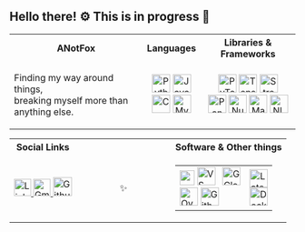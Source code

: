 ## Hello there! ⚙️ This is in progress 🔧

<!--
**ANotFox/ANotFox** is a ✨ _special_ ✨ repository because its `README.md` (this file) appears on your GitHub profile.

Here are some ideas to get you started:

- 🔭 I’m currently working on ...
- 🌱 I’m currently learning ...
- 👯 I’m looking to collaborate on ...
- 🤔 I’m looking for help with ...
- 💬 Ask me about ...
- 📫 How to reach me: ...
- 😄 Pronouns: ...
- ⚡ Fun fact: ...
-->

<!--
[![Aditya's GitHub stats](https://github-readme-stats.vercel.app/api?username=anotfox)](https://github.com/anuraghazra/github-readme-stats)
-->

          

  <table>
        <tr>
          <th>ANotFox</th>
          <th>Languages</th>
          <th>Libraries & Frameworks</th>
        </tr>
        <tr>
          <td>
            <div style="text-align: centre;">
              <p>Finding my way around things, <br>breaking myself more than anything else.</p>
            </div>
          </td>
          <td>
            <div style="text-align: center;">
              <img alt="Python" height="32px" style="" src="https://img.shields.io/badge/python-3670A0?style=for-the-badge&logo=python&logoColor=white">
              <img alt="Java" height="32px" style="" src="https://img.shields.io/badge/java-b22222.svg?style=for-the-badge&logo=openjdk&logoColor=white">
<!--               <img alt="Java" src="https://cdn.jsdelivr.net/gh/devicons/devicon@latest/icons/java/java-plain.svg" /> -->
              <br>
              <img alt="C" height="32px" style="" src="https://img.shields.io/badge/c-696969.svg?style=for-the-badge&logo=c&logoColor=white">
              <img alt="MySQL" height="32px" style="" src="https://img.shields.io/badge/mysql-%2300f.svg?style=for-the-badge&logo=mysql&logoColor=white">
            </div>
          </td>
          <td>
            <div style="text-align: center;">
              <img alt="PyTorch" height="32px" style="" src="https://img.shields.io/badge/pytorch-%23EE4C2C.svg?style=for-the-badge&logo=pytorch&logoColor=white"  title="Love the documentation, going through it steadily">
              <img alt="TensorFlow" height="32px" style="" src="https://img.shields.io/badge/tensorflow-%23FF6F00.svg?style=for-the-badge&logo=tensorflow&logoColor=white" title="Familiar with it but not as much as I should">
              <img alt="Streamlit" height="32px" style=""src="https://img.shields.io/badge/streamlit-%23FF4B4B.svg?style=for-the-badge&logo=streamlit&logoColor=white" title="Frontend on a discount">
              <br>
              <img alt="Pandas" height="32px" style="" src="https://img.shields.io/badge/pandas-%23150458.svg?style=for-the-badge&logo=pandas&logoColor=white" title="I will learn Pola.rs one day, trust me">
              <img alt="NumPy" height="32px" style="" src="https://img.shields.io/badge/numpy-%23013243.svg?style=for-the-badge&logo=numpy&logoColor=white"title="" >
              <img alt="Matplotlib" height="32px" style="" src="https://img.shields.io/badge/matplotlib-%23ffffff.svg?style=for-the-badge&logo=matplotlib&logoColor=black" title="I learn how flexible this is quite regularly">
              <img alt="NLTK" style="" height="32px" src="https://img.shields.io/badge/nltk-%23000000.svg?style=for-the-badge&logo=nltk&logoColor=white" title="Thank god for its PTB tagset">
            </div>
          </td>
        </tr>
      </table>
    </td>
  </tr>
  
  <tr>
    <td>
      <table>
        <tr>
          <th>Social Links</th>
          <th></th>
          <th>Software & Other things</th>
        </tr>
        <tr>
          <td>
<!--             <table> -->
              <a href="https://www.linkedin.com/in/raghuram-aditya/">
                <img height="30px" src="https://img.shields.io/badge/LinkedIn-0077B5?style=for-the-badge&logo=linkedin&logoColor=white" alt="LinkedIn" title="Pretty inactive">
              </a>
              <a href="mailto: ar694@snu.edu.in">
                <img height="30px" src="https://img.shields.io/badge/Email-a02a2a?style=for-the-badge&logo=gmail&logoColor=white" alt="Gmail" title="Email here">
              </a>
              <a href="https://github.com/ANotFox">
                <img height="33px" src="https://img.shields.io/badge/GitHub-100000?style=for-the-badge&logo=github&logoColor=white" alt="Github" title= "You are already here! Why are you hovering over this?">
              </a>
<!--             </table> -->
          </td>
          <td>
          &nbsp;&nbsp;&nbsp;&nbsp;&nbsp; &nbsp;&nbsp;&nbsp;&nbsp;&nbsp;&nbsp;&nbsp;&nbsp;&nbsp;&nbsp;✨&nbsp;&nbsp;&nbsp;&nbsp;&nbsp;&nbsp;&nbsp;&nbsp;&nbsp;&nbsp;&nbsp;&nbsp;&nbsp;&nbsp;&nbsp;&nbsp;
          </td>  
          <td>
            <table>
<!--               <tr> -->
<!--                 <th>Interests</th> -->
<!--                 <th>Future Work</th> -->
<!--               </tr> -->
<!--               <tr> -->
                <td>
                  <div style="text-align: left;">
                    <img height="26px"src="https://cdn.jsdelivr.net/gh/devicons/devicon@latest/icons/vscode/vscode-original.svg" />
                    <img height="32px" src="https://img.shields.io/badge/VSCode-black?style=for-the-badge&logo=vscode&logoColor=white" alt="VS Code"> &nbsp;
                    <img height="32px" src="https://img.shields.io/badge/Gcloud-4285F4?style=for-the-badge&logo=googlecloud&logoColor=white" alt="GCloud">
                    <br>
                    <img height="32px" src="https://img.shields.io/badge/overleaf-47A141?style=for-the-badge&logo=overleaf&logoColor=white" alt="Overleaf">
                    <img height="32px" src="https://img.shields.io/badge/github-121D33?style=for-the-badge&logo=github&logoColor=white" alt="Github">
                  </div>
                </td>
                <td>
                  <div style="text-align: middle;">
                    <img height="32px" align="center" src="https://img.shields.io/badge/Latex-008080?style=for-the-badge&logo=latex&logoColor=white" alt="Latex">
                    <br>
                    <img height="32px" align="center" src="https://img.shields.io/badge/Docker-2496ED?style=for-the-badge&logo=docker&logoColor=white" alt="Docker">
                  </div>
                </td>
<!--               </tr> -->
            </table>
          </td>
        </tr>
      </table>


